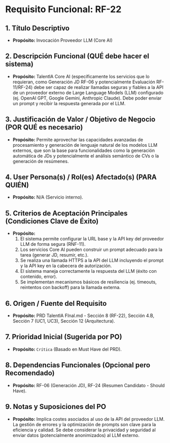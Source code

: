 # Requisito Funcional: RF-22

## 1. Título Descriptivo
* **Propósito:** Invocación Proveedor LLM (Core AI)

## 2. Descripción Funcional (QUÉ debe hacer el sistema)
* **Propósito:** TalentIA Core AI (específicamente los servicios que lo requieran, como Generación JD RF-06 y potencialmente Evaluación RF-11/RF-24) debe ser capaz de realizar llamadas seguras y fiables a la API de un proveedor externo de Large Language Models (LLM) configurado (ej. OpenAI GPT, Google Gemini, Anthropic Claude). Debe poder enviar un prompt y recibir la respuesta generada por el LLM.

## 3. Justificación de Valor / Objetivo de Negocio (POR QUÉ es necesario)
* **Propósito:** Permite aprovechar las capacidades avanzadas de procesamiento y generación de lenguaje natural de los modelos LLM externos, que son la base para funcionalidades como la generación automática de JDs y potencialmente el análisis semántico de CVs o la generación de resúmenes.

## 4. User Persona(s) / Rol(es) Afectado(s) (PARA QUIÉN)
* **Propósito:** N/A (Servicio interno).

## 5. Criterios de Aceptación Principales (Condiciones Clave de Éxito)
* **Propósito:**
    1.  El sistema permite configurar la URL base y la API key del proveedor LLM de forma segura (RNF-11).
    2.  Los servicios Core AI pueden construir un prompt adecuado para la tarea (generar JD, resumir, etc.).
    3.  Se realiza una llamada HTTPS a la API del LLM incluyendo el prompt y la API key en la cabecera de autorización.
    4.  El sistema maneja correctamente la respuesta del LLM (éxito con contenido, error).
    5.  Se implementan mecanismos básicos de resiliencia (ej. timeouts, reintentos con backoff) para la llamada externa.

## 6. Origen / Fuente del Requisito
* **Propósito:** PRD TalentIA FInal.md - Sección 8 (RF-22), Sección 4.B, Sección 7 (UC1, UC3), Sección 12 (Arquitectura).

## 7. Prioridad Inicial (Sugerida por PO)
* **Propósito:** `Crítica` (Basado en Must Have del PRD).

## 8. Dependencias Funcionales (Opcional pero Recomendado)
* **Propósito:** RF-06 (Generación JD), RF-24 (Resumen Candidato - Should Have).

## 9. Notas y Suposiciones del PO
* **Propósito:** Implica costes asociados al uso de la API del proveedor LLM. La gestión de errores y la optimización de prompts son clave para la eficiencia y calidad. Se debe considerar la privacidad y seguridad al enviar datos (potencialmente anonimizados) al LLM externo.